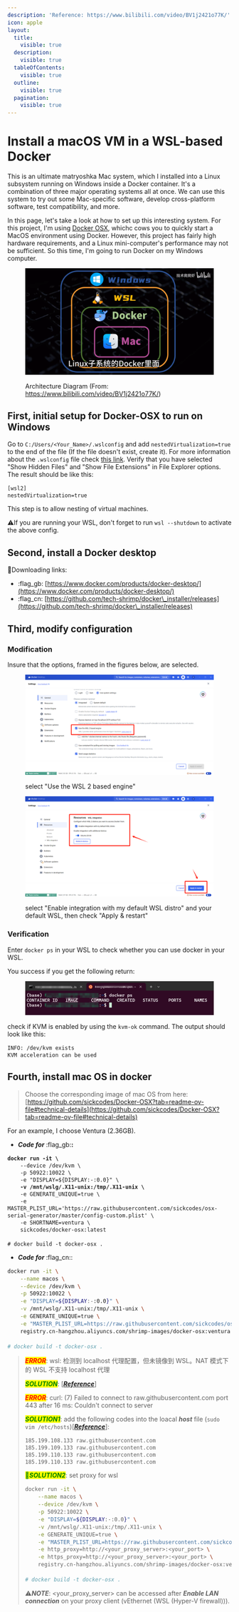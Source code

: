 ```yaml
---
description: 'Reference: https://www.bilibili.com/video/BV1j2421o77K/'
icon: apple
layout:
  title:
    visible: true
  description:
    visible: true
  tableOfContents:
    visible: true
  outline:
    visible: true
  pagination:
    visible: true
---
```


# Install a macOS VM in a WSL-based Docker

This is an ultimate matryoshka Mac system, which I installed into a Linux subsystem running on Windows inside a Docker container. It's a combination of three major operating systems all at once. We can use this system to try out some Mac-specific software, develop cross-platform software, test compatibility, and more.

In this page, let's take a look at how to set up this interesting system. For this project, I'm using [Docker OSX](https://github.com/sickcodes/Docker-OSX), whichc cows you to quickly start a MacOS environment using Docker. However, this project has fairly high hardware requirements, and a Linux mini-computer's performance may not be sufficient. So this time, I'm going to run Docker on my Windows computer.

<figure><img src="../.gitbook/assets/image (1).png" alt=""><figcaption><p>Architecture Diagram (From: <a href="https://www.bilibili.com/video/BV1j2421o77K/">https://www.bilibili.com/video/BV1j2421o77K/</a>)</p></figcaption></figure>

## First, initial setup for Docker-OSX to run on Windows

Go to `C:/Users/<Your_Name>/.wslconfig` and add `nestedVirtualization=true` to the end of the file (If the file doesn't exist, create it). For more information about the `.wslconfig` file check [this link](https://docs.microsoft.com/en-us/windows/wsl/wsl-config#wslconfig). Verify that you have selected "Show Hidden Files" and "Show File Extensions" in File Explorer options. The result should be like this:

```
[wsl2]
nestedVirtualization=true
```

This step is to allow nesting of virtual machines.

:warning:If you are running your WSL, don't forget to run `wsl --shutdown` to activate the above config.

## Second, install a Docker desktop

:link:Downloading links:

* :flag\_gb: [https://www.docker.com/products/docker-desktop/](https://www.docker.com/products/docker-desktop/)
* :flag\_cn: [https://github.com/tech-shrimp/docker\_installer/releases](https://github.com/tech-shrimp/docker\_installer/releases)

## Third, modify configuration

### Modification

Insure that the options, framed in the figures below, are selected.

<figure><img src="../.gitbook/assets/image (4).png" alt=""><figcaption><p>select "Use the WSL 2 based engine"</p></figcaption></figure>

<figure><img src="../.gitbook/assets/image (5).png" alt=""><figcaption><p>select "Enable integration with my default WSL distro" and your default WSL, then check "Apply &#x26; restart"</p></figcaption></figure>

### Verification

Enter `docker ps` in your WSL to check whether you can use docker in your WSL.

You success if you get the following return:

<figure><img src="../.gitbook/assets/image (7).png" alt=""><figcaption></figcaption></figure>

check if KVM is enabled by using the `kvm-ok` command. The output should look like this:

```
INFO: /dev/kvm exists
KVM acceleration can be used
```

## Fourth, install mac OS in docker

> Choose the corresponding image of mac OS from here: [https://github.com/sickcodes/Docker-OSX?tab=readme-ov-file#technical-details](https://github.com/sickcodes/Docker-OSX?tab=readme-ov-file#technical-details)

For an example, I choose Ventura (2.36GB).

* _**Code for**_ :flag\_gb:**:**

<pre class="language-sh"><code class="lang-sh"><strong>docker run -it \
</strong>    --device /dev/kvm \
    -p 50922:10022 \
    -e "DISPLAY=${DISPLAY:-:0.0}" \
<strong>    -v /mnt/wslg/.X11-unix:/tmp/.X11-unix \
</strong>    -e GENERATE_UNIQUE=true \
    -e MASTER_PLIST_URL='https://raw.githubusercontent.com/sickcodes/osx-serial-generator/master/config-custom.plist' \
    -e SHORTNAME=ventura \
    sickcodes/docker-osx:latest

# docker build -t docker-osx .
</code></pre>

* _**Code for**_ :flag\_cn::

```sh
docker run -it \
    --name macos \
    --device /dev/kvm \
    -p 50922:10022 \
    -e "DISPLAY=${DISPLAY:-:0.0}" \
    -v /mnt/wslg/.X11-unix:/tmp/.X11-unix \
    -e GENERATE_UNIQUE=true \
    -e "MASTER_PLIST_URL=https://raw.githubusercontent.com/sickcodes/osx-serial-generator/master/config-custom.plist" \
    registry.cn-hangzhou.aliyuncs.com/shrimp-images/docker-osx:ventura

# docker build -t docker-osx .
```

> _<mark style="color:red;">**ERROR**</mark>_: wsl: 检测到 localhost 代理配置，但未镜像到 WSL。NAT 模式下的 WSL 不支持 localhost 代理
>
> _<mark style="color:green;">**SOLUTION**</mark>_: \[[_**Reference**_](https://blog.csdn.net/weixin\_50925658/article/details/135111897)]
>
>
>
> _<mark style="color:red;">**ERROR**</mark>_: curl: (7) Failed to connect to raw.githubusercontent.com port 443 after 16 ms: Couldn't connect to server
>
> _<mark style="color:green;">**SOLUTION1**</mark>_: add the following codes into the loacal _**host**_ file (`sudo vim /etc/hosts`)\[[_**Reference**_](https://stackoverflow.com/questions/59572626/curl-7-failed-to-connect-to-raw-githubusercontent-com-port-443-connection-re)]:
>
> ```
> 185.199.108.133 raw.githubusercontent.com
> 185.199.109.133 raw.githubusercontent.com
> 185.199.110.133 raw.githubusercontent.com
> 185.199.110.133 raw.githubusercontent.com
> ```
>
> <mark style="color:green;">**🌟**</mark>_<mark style="color:green;">**SOLUTION2**</mark>_: set proxy for wsl
>
> ```sh
> docker run -it \
>     --name macos \
>     --device /dev/kvm \
>     -p 50922:10022 \
>     -e "DISPLAY=${DISPLAY:-:0.0}" \
>     -v /mnt/wslg/.X11-unix:/tmp/.X11-unix \
>     -e GENERATE_UNIQUE=true \
>     -e "MASTER_PLIST_URL=https://raw.githubusercontent.com/sickcodes/osx-serial-generator/master/config-custom.plist" \
>     -e http_proxy=http://<your_proxy_server>:<your_port> \
>     -e https_proxy=http://<your_proxy_server>:<your_port> \
>     registry.cn-hangzhou.aliyuncs.com/shrimp-images/docker-osx:ventura
>
> # docker build -t docker-osx .
> ```
>
> :warning:_**NOTE**_: \<your\_proxy\_server> can be accessed after _**Enable LAN connection**_ on your proxy client (vEthernet (WSL (Hyper-V firewall))).
